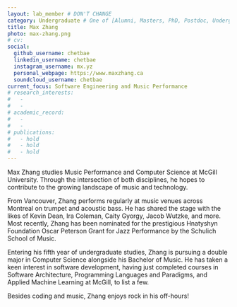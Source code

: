 ```yaml
---
layout: lab_member # DON'T CHANGE
category: Undergraduate # One of [Alumni, Masters, PhD, Postdoc, Undergraduate]
title: Max Zhang
photo: max-zhang.png
# cv:
social:
  github_username: chetbae
  linkedin_username: chetbae
  instagram_username: mx.yz
  personal_webpage: https://www.maxzhang.ca
  soundcloud_username: chetbae
current_focus: Software Engineering and Music Performance
# research_interests:
#   -
#   -
# academic_record:
#   -
#   -
# publications:
#   - hold
#   - hold
#   - hold
---
```


Max Zhang studies Music Performance and Computer Science at McGill University. Through the intersection of both disciplines, he hopes to contribute to the growing landscape of music and technology.

From Vancouver, Zhang performs regularly at music venues across Montreal on trumpet and acoustic bass. He has shared the stage with the likes of Kevin Dean, Ira Coleman, Caity Gyorgy, Jacob Wutzke, and more. Most recently, Zhang has been nominated for the prestigious Hnatyshyn Foundation Oscar Peterson Grant for Jazz Performance by the Schulich School of Music.

Entering his fifth year of undergraduate studies, Zhang is pursuing a double major in Computer Science alongside his Bachelor of Music. He has taken a keen interest in software development, having just completed courses in Software Architecture, Programming Languages and Paradigms, and Applied Machine Learning at McGill, to list a few.

Besides coding and music, Zhang enjoys rock in his off-hours!